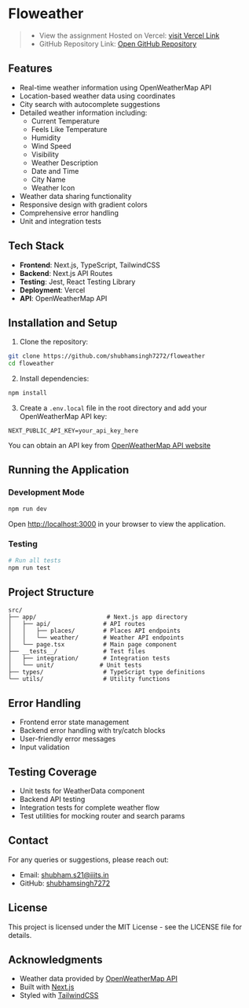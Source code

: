 # Floweather

> - View the assignment Hosted on Vercel: [visit Vercel Link](https://floweather-neon.vercel.app/)
> - GitHub Repository Link: [Open GitHub Repository](https://github.com/shubhamsingh7272/floweather)

## Features

- Real-time weather information using OpenWeatherMap API
- Location-based weather data using coordinates
- City search with autocomplete suggestions
- Detailed weather information including:
  - Current Temperature
  - Feels Like Temperature
  - Humidity
  - Wind Speed
  - Visibility
  - Weather Description
  - Date and Time
  - City Name
  - Weather Icon
- Weather data sharing functionality
- Responsive design with gradient colors
- Comprehensive error handling
- Unit and integration tests

## Tech Stack

- **Frontend**: Next.js, TypeScript, TailwindCSS
- **Backend**: Next.js API Routes
- **Testing**: Jest, React Testing Library
- **Deployment**: Vercel
- **API**: OpenWeatherMap API

## Installation and Setup

1. Clone the repository:
```bash
git clone https://github.com/shubhamsingh7272/floweather
cd floweather
```

2. Install dependencies:
```bash
npm install
```

3. Create a `.env.local` file in the root directory and add your OpenWeatherMap API key:
```env
NEXT_PUBLIC_API_KEY=your_api_key_here
```

You can obtain an API key from [OpenWeatherMap API website](https://openweathermap.org/current)

## Running the Application

### Development Mode
```bash
npm run dev
```
Open [http://localhost:3000](http://localhost:3000) in your browser to view the application.

### Testing
```bash
# Run all tests
npm run test
```

## Project Structure
```
src/
├── app/                    # Next.js app directory
│   ├── api/               # API routes
│   │   ├── places/        # Places API endpoints
│   │   └── weather/       # Weather API endpoints
│   └── page.tsx           # Main page component
├── __tests__/             # Test files
│   ├── integration/       # Integration tests
│   └── unit/             # Unit tests
├── types/                 # TypeScript type definitions
└── utils/                 # Utility functions
```

## Error Handling

- Frontend error state management
- Backend error handling with try/catch blocks
- User-friendly error messages
- Input validation

## Testing Coverage

- Unit tests for WeatherData component
- Backend API testing
- Integration tests for complete weather flow
- Test utilities for mocking router and search params

## Contact

For any queries or suggestions, please reach out:
- Email: shubham.s21@iiits.in
- GitHub: [shubhamsingh7272]([https://github.com/shubhamsingh7272](https://github.com/shubhamsingh7272))

## License

This project is licensed under the MIT License - see the LICENSE file for details.

## Acknowledgments

- Weather data provided by [OpenWeatherMap API](https://openweathermap.org/)
- Built with [Next.js](https://nextjs.org/)
- Styled with [TailwindCSS](https://tailwindcss.com/)
